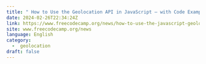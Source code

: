 ```yaml
---
title: " How to Use the Geolocation API in JavaScript – with Code Examples "
date: 2024-02-26T22:34:24Z
link: https://www.freecodecamp.org/news/how-to-use-the-javascript-geolocation-api/?utm_medium=RSS&utm_source=news.12bit.vn
site: www.freecodecamp.org/news
language: English
category:
  -  geolocation 
draft: false
---
```


